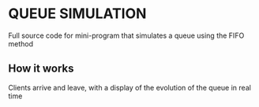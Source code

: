 # QUEUE SIMULATION
Full source code for mini-program that simulates a queue using the FIFO method
## How it works
Clients arrive and leave, with a display of the evolution of the queue in real time
